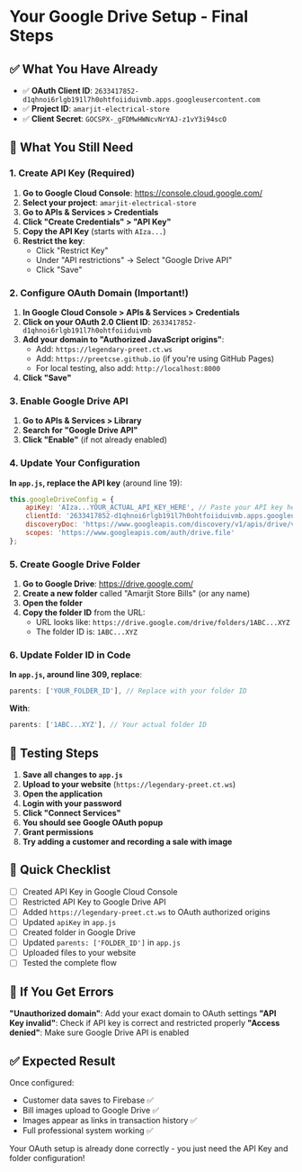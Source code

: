 # Your Google Drive Setup - Final Steps

## ✅ What You Have Already
- ✅ **OAuth Client ID**: `2633417852-d1qhnoi6rlgb191l7h0ohtfoiiduivmb.apps.googleusercontent.com`
- ✅ **Project ID**: `amarjit-electrical-store`
- ✅ **Client Secret**: `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`

## 🔧 What You Still Need

### 1. Create API Key (Required)

1. **Go to Google Cloud Console**: https://console.cloud.google.com/
2. **Select your project**: `amarjit-electrical-store`
3. **Go to APIs & Services > Credentials**
4. **Click "Create Credentials" > "API Key"**
5. **Copy the API Key** (starts with `AIza...`)
6. **Restrict the key**:
   - Click "Restrict Key"
   - Under "API restrictions" → Select "Google Drive API"
   - Click "Save"

### 2. Configure OAuth Domain (Important!)

1. **In Google Cloud Console > APIs & Services > Credentials**
2. **Click on your OAuth 2.0 Client ID**: `2633417852-d1qhnoi6rlgb191l7h0ohtfoiiduivmb`
3. **Add your domain to "Authorized JavaScript origins"**:
   - Add: `https://legendary-preet.ct.ws`
   - Add: `https://preetcse.github.io` (if you're using GitHub Pages)
   - For local testing, also add: `http://localhost:8000`
4. **Click "Save"**

### 3. Enable Google Drive API

1. **Go to APIs & Services > Library**
2. **Search for "Google Drive API"**
3. **Click "Enable"** (if not already enabled)

### 4. Update Your Configuration

**In `app.js`, replace the API key** (around line 19):

```javascript
this.googleDriveConfig = {
    apiKey: 'AIza...YOUR_ACTUAL_API_KEY_HERE', // Paste your API key here
    clientId: '2633417852-d1qhnoi6rlgb191l7h0ohtfoiiduivmb.apps.googleusercontent.com',
    discoveryDoc: 'https://www.googleapis.com/discovery/v1/apis/drive/v3/rest',
    scopes: 'https://www.googleapis.com/auth/drive.file'
};
```

### 5. Create Google Drive Folder

1. **Go to Google Drive**: https://drive.google.com/
2. **Create a new folder** called "Amarjit Store Bills" (or any name)
3. **Open the folder**
4. **Copy the folder ID** from the URL:
   - URL looks like: `https://drive.google.com/drive/folders/1ABC...XYZ`
   - The folder ID is: `1ABC...XYZ`

### 6. Update Folder ID in Code

**In `app.js`, around line 309, replace**:
```javascript
parents: ['YOUR_FOLDER_ID'], // Replace with your folder ID
```

**With**:
```javascript
parents: ['1ABC...XYZ'], // Your actual folder ID
```

## 🧪 Testing Steps

1. **Save all changes to `app.js`**
2. **Upload to your website** (`https://legendary-preet.ct.ws`)
3. **Open the application**
4. **Login with your password**
5. **Click "Connect Services"**
6. **You should see Google OAuth popup**
7. **Grant permissions**
8. **Try adding a customer and recording a sale with image**

## 🎯 Quick Checklist

- [ ] Created API Key in Google Cloud Console
- [ ] Restricted API Key to Google Drive API
- [ ] Added `https://legendary-preet.ct.ws` to OAuth authorized origins
- [ ] Updated `apiKey` in `app.js`
- [ ] Created folder in Google Drive
- [ ] Updated `parents: ['FOLDER_ID']` in `app.js`
- [ ] Uploaded files to your website
- [ ] Tested the complete flow

## 🚨 If You Get Errors

**"Unauthorized domain"**: Add your exact domain to OAuth settings
**"API Key invalid"**: Check if API key is correct and restricted properly
**"Access denied"**: Make sure Google Drive API is enabled

## ✅ Expected Result

Once configured:
- Customer data saves to Firebase ✅
- Bill images upload to Google Drive ✅
- Images appear as links in transaction history ✅
- Full professional system working ✅

Your OAuth setup is already done correctly - you just need the API Key and folder configuration!